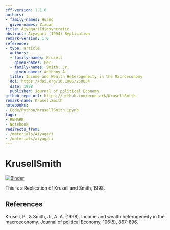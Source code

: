 ```yaml
---
cff-version: 1.1.0
authors:
- family-names: Huang
  given-names: Zixuan
title: AiyagariIdiosyncratic
abstract: Aiyagari (1994) Replication
remark-version: 1.0
reference:
- type: article
  authors:
  - family-names: Krusell
    given-names: Per
  - family-names: Smith, Jr.
    given-names: Anthony A.
  title: Income and Wealth Heterogeneity in the Macroeconomy
  doi: https://doi.org/10.1086/250034
  date: 1998
  publisher: Journal of political Economy
github_repo_url: https://github.com/econ-ark/KrusellSmith
remark-name: KrusellSmith
notebooks:
- Code/Python/KrusellSmith.ipynb
tags:
- REMARK
- Notebook
redirects_from:
- /materials/Aiyagari
- /materials/aiyagari
---
```




# KrusellSmith

[![Binder](https://mybinder.org/badge_logo.svg)](https://mybinder.org/v2/gh/econ-ark/KrusellSmith/HEAD)

This is a Replication of Krusell and Smith, 1998.


## References

Krusell, P., & Smith, Jr, A. A. (1998). Income and wealth heterogeneity in the macroeconomy. Journal of political Economy, 106(5), 867-896.
